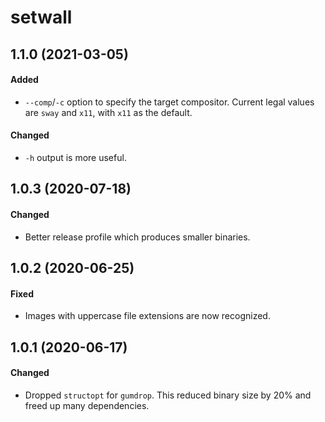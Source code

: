 # setwall

## 1.1.0 (2021-03-05)

#### Added

- `--comp`/`-c` option to specify the target compositor. Current legal values
  are `sway` and `x11`, with `x11` as the default.

#### Changed

- `-h` output is more useful.

## 1.0.3 (2020-07-18)

#### Changed

- Better release profile which produces smaller binaries.

## 1.0.2 (2020-06-25)

#### Fixed

- Images with uppercase file extensions are now recognized.

## 1.0.1 (2020-06-17)

#### Changed

- Dropped `structopt` for `gumdrop`. This reduced binary size by 20% and freed
  up many dependencies.
